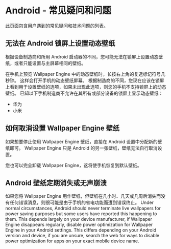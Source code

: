 # Android - 常见疑问和问题

此页面包含用户遇到的常见疑问和技术问题的列表。

## 无法在 Android 锁屏上设置动态壁纸

根据设备制造商和所用 Android 启动器的不同，您可能无法在锁屏上设置动态壁纸，或者只能设置与主屏幕相同的壁纸。

在手机上预览 Wallpaper Engine 中的动态壁纸时，长按右上角的复选标记符号几秒钟。 这样会打开手机的动态壁纸屏幕。 根据制造商的不同，您现在应该在锁屏上看到用于设置壁纸的选项，如果未出现此选项，则您的手机不支持锁屏上的动态壁纸。 已知以下手机制造商不允许在其所有或部分设备的锁屏上显示动态壁纸：

* 华为
* 小米

## 如何取消设置 Wallpaper Engine 壁纸

如果想要停止使用 Wallpaper Engine 壁纸，直接在 Android 设置中分配新的壁纸即可。 Wallpaper Engine 只是 Android 的另一张壁纸，壁纸无法自行取消设置。

您也可以完全卸载 Wallpaper Engine，这将使手机恢复到默认壁纸。

## Android 壁纸定期消失或无声崩溃

如果您将 Wallpaper Engine 用作壁纸，但壁纸在几小时、几天或几周后消失而没有任何错误消息，则很可能是由于手机的省电功能而遭到错误终止。 Under normal circumstances, Android should never terminate live wallpapers for power saving purposes but some users have reported this happening to them. This depends largely on your device manufacturer, if Wallpaper Engine disappears regularly, disable power optimization for Wallpaper Engine in your Android settings. This differs depending on your Android version and device, if you are unsure, search the web for ways to disable power optimization for apps on your exact mobile device name.